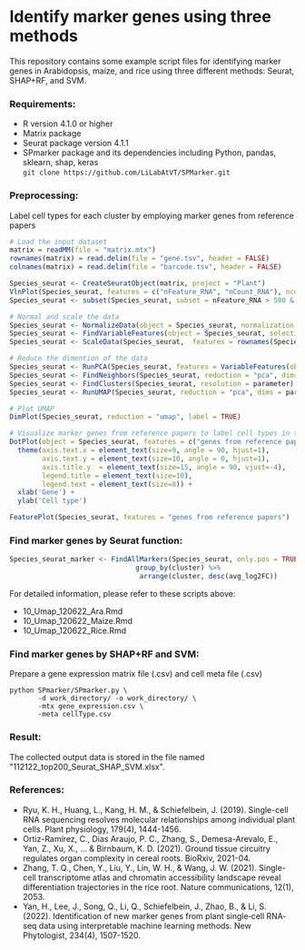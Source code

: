 # Identify marker genes using three methods

This repository contains some example script files for identifying marker genes in Arabidopsis, maize, and rice using three different methods: Seurat, SHAP+RF, and SVM.

### Requirements: 
* R version 4.1.0 or higher </br>
* Matrix package </br>    
* Seurat package version 4.1.1 </br>
* SPmarker package and its dependencies including Python, pandas, sklearn, shap, keras </br>
`git clone https://github.com/LiLabAtVT/SPMarker.git`

### Preprocessing:
Label cell types for each cluster by employing marker genes from reference papers
```R
# Load the input dataset
matrix = readMM(file = "matrix.mtx")
rownames(matrix) = read.delim(file = "gene.tsv", header = FALSE)
colnames(matrix) = read.delim(file = "barcode.tsv", header = FALSE)

Species_seurat <- CreateSeuratObject(matrix, project = "Plant")
VlnPlot(Species_seurat, features = c("nFeature_RNA", "nCount_RNA"), ncol = 2) # quality control based on these plots
Species_seurat <- subset(Species_seurat, subset = nFeature_RNA > 500 & nFeature_RNA < 6000 & nCount_RNA > 500 & nCount_RNA < 40000)

# Normal and scale the data
Species_seurat <- NormalizeData(object = Species_seurat, normalization.method = "LogNormalize")
Species_seurat <- FindVariableFeatures(object = Species_seurat, selection.method = "vst")
Species_seurat <- ScaleData(Species_seurat,  features = rownames(Species_seurat))

# Reduce the dimention of the data
Species_seurat <- RunPCA(Species_seurat, features = VariableFeatures(object = Species_seurat) ,verbose = FALSE)
Species_seurat <- FindNeighbors(Species_seurat, reduction = "pca", dims = parameter) 
Species_seurat <- FindClusters(Species_seurat, resolution = parameter) 
Species_seurat <- RunUMAP(Species_seurat, reduction = "pca", dims = parameter) 

# Plot UMAP
DimPlot(Species_seurat, reduction = "umap", label = TRUE)

# Visualize marker genes from reference papers to label cell types in the input dataset
DotPlot(object = Species_seurat, features = c("genes from reference papers"), cols = "RdYlBu",  col.min= -2, col.max = 2, dot.scale = 4) + 
  theme(axis.text.x = element_text(size=9, angle = 90, hjust=1), 
        axis.text.y = element_text(size=10, angle = 0, hjust=1), 
        axis.title.y  = element_text(size=15, angle = 90, vjust=-4),
        legend.title = element_text(size=10),
        legend.text = element_text(size=8)) + 
  xlab('Gene') +  
  ylab('Cell type')

FeaturePlot(Species_seurat, features = "genes from reference papers")
```

### Find marker genes by Seurat function:
```R
Species_seurat_marker <- FindAllMarkers(Species_seurat, only.pos = TRUE, min.pct = params, logfc.threshold = params) %>% 
                               group_by(cluster) %>% 
                                arrange(cluster, desc(avg_log2FC))
```
For detailed information, please refer to these scripts above:
* 10_Umap_120622_Ara.Rmd 
* 10_Umap_120622_Maize.Rmd
* 10_Umap_120622_Rice.Rmd

### Find marker genes by SHAP+RF and SVM:
Prepare a gene expression matrix file (.csv) and cell meta file (.csv) </br>
```
python SPmarker/SPmarker.py \ 
       -d work_directory/ -o work_directory/ \  
       -mtx gene_expression.csv \ 
       -meta cellType.csv
```

### Result:
The collected output data is stored in the file named "112122_top200_Seurat_SHAP_SVM.xlsx".

### References:
* Ryu, K. H., Huang, L., Kang, H. M., & Schiefelbein, J. (2019). Single-cell RNA sequencing resolves molecular relationships among individual plant cells. Plant physiology, 179(4), 1444-1456. </br>
* Ortiz-Ramírez, C., Dias Araujo, P. C., Zhang, S., Demesa-Arevalo, E., Yan, Z., Xu, X., ... & Birnbaum, K. D. (2021). Ground tissue circuitry regulates organ complexity in cereal roots. BioRxiv, 2021-04. </br>
* Zhang, T. Q., Chen, Y., Liu, Y., Lin, W. H., & Wang, J. W. (2021). Single-cell transcriptome atlas and chromatin accessibility landscape reveal differentiation trajectories in the rice root. Nature communications, 12(1), 2053. </br>
* Yan, H., Lee, J., Song, Q., Li, Q., Schiefelbein, J., Zhao, B., & Li, S. (2022). Identification of new marker genes from plant single‐cell RNA‐seq data using interpretable machine learning methods. New Phytologist, 234(4), 1507-1520.
